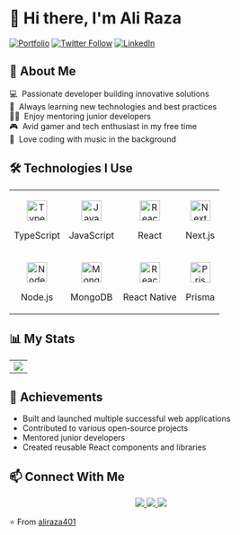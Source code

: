 # 👋 Hi there, I'm Ali Raza 

[![Portfolio](https://img.shields.io/badge/my_portfolio-000?style=for-the-badge&logo=firebase&logoColor=white)](https://my-cv-b154e.web.app/)
[![Twitter Follow](https://img.shields.io/twitter/follow/raza_kontakt?color=0F182A&logo=twitter&style=for-the-badge)](https://twitter.com/raza_kontakt)
[![LinkedIn](https://img.shields.io/badge/LinkedIn-0077B5?style=for-the-badge&logo=linkedin&logoColor=white)](https://www.linkedin.com/in/ali-raza-4a3284164/)

## 🚀 About Me

💻 &nbsp;Passionate developer building innovative solutions  
🌱 &nbsp;Always learning new technologies and best practices  
🧑‍🏫 &nbsp;Enjoy mentoring junior developers  
🎮 &nbsp;Avid gamer and tech enthusiast in my free time  
🎵 &nbsp;Love coding with music in the background  

## 🛠 Technologies I Use

<table>
  <tr>
    <td>
      <p align="center">
        <img src="https://raw.githubusercontent.com/danielcranney/readme-generator/main/public/icons/skills/typescript-colored.svg" width="36" height="36" alt="TypeScript" />
        <p align="center">TypeScript</p>
      </p>
    </td>
    <td>
      <p align="center">
        <img src="https://raw.githubusercontent.com/danielcranney/readme-generator/main/public/icons/skills/javascript-colored.svg" width="36" height="36" alt="JavaScript" />
        <p align="center">JavaScript</p>
      </p>
    </td>
    <td>
      <p align="center">
        <img src="https://raw.githubusercontent.com/danielcranney/readme-generator/main/public/icons/skills/react-colored.svg" width="36" height="36" alt="React" />
        <p align="center">React</p>
      </p>
    </td>
    <td>
      <p align="center">
        <img src="https://raw.githubusercontent.com/danielcranney/readme-generator/main/public/icons/skills/nextjs-colored.svg" width="36" height="36" alt="NextJs" />
        <p align="center">Next.js</p>
      </p>
    </td>
  </tr>
  <tr>
    <td>
      <p align="center">
        <img src="https://raw.githubusercontent.com/danielcranney/readme-generator/main/public/icons/skills/nodejs-colored.svg" width="36" height="36" alt="NodeJS" />
        <p align="center">Node.js</p>
      </p>
    </td>
    <td>
      <p align="center">
        <img src="https://raw.githubusercontent.com/danielcranney/readme-generator/main/public/icons/skills/mongodb-colored.svg" width="36" height="36" alt="MongoDB" />
        <p align="center">MongoDB</p>
      </p>
    </td>
      <td>
      <p align="center">
        <img src="https://raw.githubusercontent.com/danielcranney/readme-generator/main/public/icons/skills/react-colored.svg" width="36" height="36" alt="React" />
        <p align="center">React Native</p>
      </p>
    </td>
    <td>
      <p align="center">
        <img src="https://prismalens.vercel.app/header/logo-white.svg" width="36" height="36" alt="Prisma" />
        <p align="center">Prisma</p>
      </p>
    </td>
  </tr>
</table>

## 📊 My Stats

<table>
  <tr>
    <td colspan="2">
      <a href="https://github.com/aliraza401">
        <img src="https://github-readme-stats.vercel.app/api/top-langs/?username=aliraza401&layout=compact&theme=radical" />
      </a>
    </td>
  </tr>
</table>

## 🌟 Achievements
- Built and launched multiple successful web applications
- Contributed to various open-source projects
- Mentored junior developers
- Created reusable React components and libraries

## 📫 Connect With Me
<p align="center">
  <a href="https://www.linkedin.com/in/ali-raza-4a3284164/">
    <img src="https://img.icons8.com/fluent/48/000000/linkedin.png"/>
  </a>
  <a href="https://twitter.com/raza_kontakt">
    <img src="https://img.icons8.com/fluent/48/000000/twitter.png"/>
  </a>
  <a href="https://my-cv-b154e.web.app/">
    <img src="https://img.icons8.com/fluent/48/000000/portfolio.png"/>
  </a>
</p>

⭐️ From [aliraza401](https://github.com/aliraza401)
